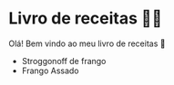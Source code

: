 # Livro de receitas :man_cook:

Olá! Bem vindo ao meu livro de receitas :cookie:

- Stroggonoff de frango
- Frango Assado
